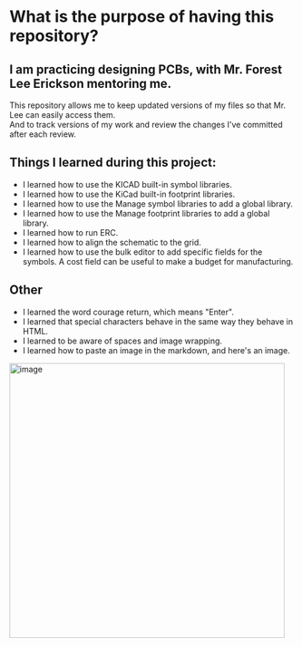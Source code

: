# What is the purpose of having this repository?

## I am practicing designing PCBs, with Mr. Forest Lee Erickson mentoring me.  
This repository allows me to keep updated versions of my files so that Mr. Lee can easily access them.   
And to track versions of my work and review the changes I've committed after each review.


## Things I learned during this project:
* I learned how to use the KICAD built-in symbol libraries. 
* I learned how to use the KiCad built-in footprint libraries.
* I learned how to use the Manage symbol libraries to add a global library.
* I learned how to use the Manage footprint libraries to add a global library.
* I learned how to run ERC.
* I learned how to align the schematic to the grid.
* I learned how to use the bulk editor to add specific fields for the symbols. A cost field can be useful to make a budget for manufacturing.
  
## Other
* I learned the word courage return, which means "Enter".
* I learned that special characters behave in the same way they behave in HTML.
* I learned to be aware of spaces and image wrapping.
* I learned how to paste an image in the markdown, and here's an image.
 
 <img width="485" alt="image" src="https://github.com/nk25719/ONOFFLAMP/assets/133608369/7b78ab0e-2817-4400-b506-fdaf0a5f17de">
